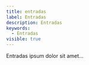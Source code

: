 ```yaml
---
title: entradas
label: Entradas
description: Entradas
keywords:
  - Entradas
visible: true
---
```

Entradas ipsum dolor sit amet...